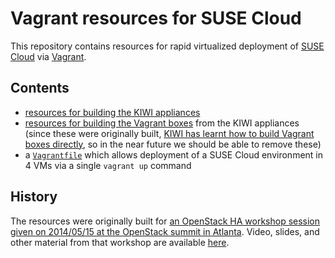 # Vagrant resources for SUSE Cloud

This repository contains resources for rapid virtualized deployment of
[SUSE Cloud](https://www.suse.com/products/suse-cloud/) via
[Vagrant](http://www.vagrantup.com/).

## Contents

* [resources for building the KIWI appliances](kiwi/)
* [resources for building the Vagrant boxes](vagrant/) from the KIWI appliances
  (since these were originally built, [KIWI has learnt how to build Vagrant boxes
  directly](https://github.com/openSUSE/kiwi/pull/353), so in the near future
  we should be able to remove these)
* a [`Vagrantfile`](vagrant/Vagrantfile) which allows deployment of a SUSE Cloud
  environment in 4 VMs via a single `vagrant up` command

## History

The resources were originally built for
[an OpenStack HA workshop session given on 2014/05/15 at the OpenStack summit in Atlanta](http://openstacksummitmay2014atlanta.sched.org/event/d3db2188dfed4459f8fbd03f5b405b81#.U4C6NXWx1Qo).
Video, slides, and other material from that workshop are available
[here](https://github.com/aspiers/openstacksummit2014-atlanta).
